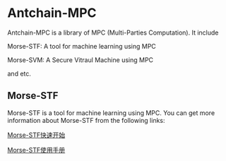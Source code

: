 # Antchain-MPC

Antchain-MPC is a library of MPC (Multi-Parties Computation). It include 

Morse-STF: A tool for machine learning using MPC

Morse-SVM: A Secure Vitraul Machine using MPC

and etc.

## Morse-STF

Morse-STF is a tool for machine learning using MPC. You can get more information about Morse-STF from the following links:

[Morse-STF快速开始](https://github.com/alipay/Antchain-MPC/wiki/MORSE-STF%E5%BF%AB%E9%80%9F%E5%BC%80%E5%A7%8B)

[Morse-STF使用手册](https://github.com/alipay/Antchain-MPC/wiki/MORSE-STF%E4%BD%BF%E7%94%A8%E6%89%8B%E5%86%8C)
